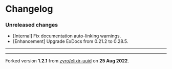 # Changelog

### Unreleased changes

- [Internal] Fix documentation auto-linking warnings.
- [Enhancement] Upgrade ExDocs from 0.21.2 to 0.28.5.

---

---

Forked version **1.2.1** from
[zyro/elixir-uuid](https://github.com/zyro/elixir-uuid) on **25 Aug 2022**.
